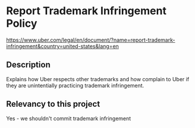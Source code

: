 # Report Trademark Infringement Policy

https://www.uber.com/legal/en/document/?name=report-trademark-infringement&country=united-states&lang=en

## Description

Explains how Uber respects other trademarks and how complain to Uber if they are unintentially practicing trademark infringement.

## Relevancy to this project

Yes - we shouldn't commit trademark infringement